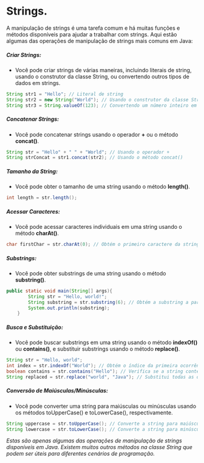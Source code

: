 # Strings.

A manipulação de strings é uma tarefa comum e há muitas funções e métodos disponíveis para ajudar a trabalhar com strings. Aqui estão algumas das operações de manipulação de strings mais comuns em Java:

##### Criar Strings:
* Você pode criar strings de várias maneiras, incluindo literais de string, usando o construtor da classe String, ou convertendo outros tipos de dados em strings.
~~~ Java
String str1 = "Hello"; // Literal de string
String str2 = new String("World"); // Usando o construtor da classe String
String str3 = String.valueOf(123); // Convertendo um número inteiro em uma string
~~~
##### Concatenar Strings:
* Você pode concatenar strings usando o operador **+** ou o método **concat()**.
~~~ Java
String str = "Hello" + " " + "World"; // Usando o operador +
String strConcat = str1.concat(str2); // Usando o método concat()
~~~
##### Tamanho da String:
* Você pode obter o tamanho de uma string usando o método **length()**.
~~~ Java
int length = str.length();
~~~
##### Acessar Caracteres:
* Você pode acessar caracteres individuais em uma string usando o método **charAt()**.
~~~ Java
char firstChar = str.charAt(0); // Obtém o primeiro caractere da string
~~~
##### Substrings:
* Você pode obter substrings de uma string usando o método **substring()**.
~~~ Java
public static void main(String[] args){
        String str = "Hello, world!";
        String substring = str.substring(6); // Obtém a substring a partir do índice 6 até o final da string
        System.out.println(substring);
    }  
~~~

##### Busca e Substituição:
* Você pode buscar substrings em uma string usando o método **indexOf()** ou **contains()**, e substituir substrings usando o método **replace()**.
~~~ Java
String str = "Hello, world";
int index = str.indexOf("World"); // Obtém o índice da primeira ocorrência de "World"
boolean contains = str.contains("Hello"); // Verifica se a string contém "Hello"
String replaced = str.replace("world", "Java"); // Substitui todas as ocorrências de "World" por "Java"
~~~

##### Conversão de Maiúsculas/Minúsculas:
* Você pode converter uma string para maiúsculas ou minúsculas usando os métodos toUpperCase() e toLowerCase(), respectivamente.
~~~ Java
String uppercase = str.toUpperCase(); // Converte a string para maiúsculas
String lowercase = str.toLowerCase(); // Converte a string para minúsculas
~~~

_Estas são apenas algumas das operações de manipulação de strings disponíveis em Java. Existem muitos outros métodos na classe String que podem ser úteis para diferentes cenários de programação._
